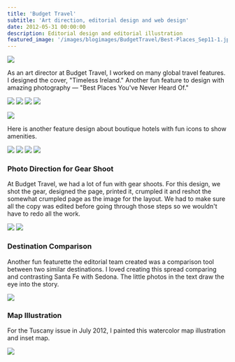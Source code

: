```yaml
---
title: 'Budget Travel'
subtitle: 'Art direction, editorial design and web design'
date: 2012-05-31 00:00:00
description: Editorial design and editorial illustration
featured_image: '/images/blogimages/BudgetTravel/Best-Places_Sep11-1.jpg'
---
```

![](/images/blogimages/BudgetTravel/btcover.png)

As an art director at Budget Travel, I worked on many global travel features. I designed the cover, "Timeless Ireland." Another fun feature to design with amazing photography — "Best Places You've Never Heard Of."

<div class="gallery" data-columns="2">
	<img src="/images/blogimages/BudgetTravel/Best-Places_Sep11-1.jpg">
	<img src="/images/blogimages/BudgetTravel/Best-Places_Sep11-2.jpg">
	<img src="/images/blogimages/BudgetTravel/Best-Places_Sep11-3.jpg">
	<img src="/images/blogimages/BudgetTravel/Best-Places_Sep11-4.jpg">
</div>

![](/images/blogimages/BudgetTravel/Boutiquehotels1.jpg)

Here is another feature design about boutique hotels with fun icons to show amenities.

<div class="gallery" data-columns="2">
	<img src="/images/blogimages/BudgetTravel/Boutiquehotels2.jpg">
	<img src="/images/blogimages/BudgetTravel/Boutiquehotels3.jpg">
	<img src="/images/blogimages/BudgetTravel/Boutiquehotels4.jpg">
	<img src="/images/blogimages/BudgetTravel/Boutiquehotels5.jpg">
</div>

### Photo Direction for Gear Shoot 

At Budget Travel, we had a lot of fun with gear shoots. For this design, we shot the gear, designed the page, printed it, crumpled it and reshot the somewhat crumpled page as the image for the layout. We had to make sure all the copy was edited before going through those steps so we wouldn't have to redo all the work.
 
<div class="gallery" data-columns="2">
	<img src="/images/blogimages/BudgetTravel/11Apr_Crumple-Gear-1.jpg">
	<img src="/images/blogimages/BudgetTravel/11Apr_Crumple-Gear-2.jpg">
	</div>
	
### Destination Comparison

Another fun featurette the editorial team created was a comparison tool between two similar destinations. I loved creating this spread comparing and contrasting Santa Fe with Sedona. The little photos in the text draw the eye into the story. 
	
![](/images/blogimages/BudgetTravel/Santafe-Sedona.jpg)

### Map Illustration

For the Tuscany issue in July 2012, I painted this watercolor map illustration and inset map.

![](/images/blogimages/BudgetTravel/Tuscanymap.jpg)

